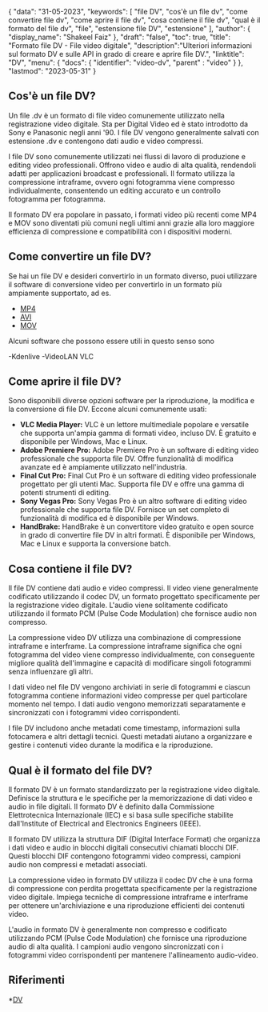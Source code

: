{
"data": "31-05-2023",
  "keywords": [
"file DV",
"cos'è un file dv",
"come convertire file dv",
"come aprire il file dv",
"cosa contiene il file dv",
"qual è il formato del file dv",
"file",
"estensione file DV",
"estensione"
],
  "author": {
"display_name": "Shakeel Faiz"
},
"draft": "false",
"toc": true,
"title": "Formato file DV - File video digitale",
  "description":"Ulteriori informazioni sul formato DV e sulle API in grado di creare e aprire file DV.",
"linktitle": "DV",
  "menu": {
    "docs": {
      "identifier": "video-dv",
"parent" : "video"
}
},
"lastmod": "2023-05-31"
}

## Cos'è un file DV?

Un file .dv è un formato di file video comunemente utilizzato nella registrazione video digitale. Sta per Digital Video ed è stato introdotto da Sony e Panasonic negli anni '90. I file DV vengono generalmente salvati con estensione .dv e contengono dati audio e video compressi.

I file DV sono comunemente utilizzati nei flussi di lavoro di produzione e editing video professionali. Offrono video e audio di alta qualità, rendendoli adatti per applicazioni broadcast e professionali. Il formato utilizza la compressione intraframe, ovvero ogni fotogramma viene compresso individualmente, consentendo un editing accurato e un controllo fotogramma per fotogramma.

Il formato DV era popolare in passato, i formati video più recenti come MP4 e MOV sono diventati più comuni negli ultimi anni grazie alla loro maggiore efficienza di compressione e compatibilità con i dispositivi moderni.

## Come convertire un file DV?

Se hai un file DV e desideri convertirlo in un formato diverso, puoi utilizzare il software di conversione video per convertirlo in un formato più ampiamente supportato, ad es.

- [MP4](/it/video/mp4/)
- [AVI](/it/video/avi/)
- [MOV](/it/video/mov/)

Alcuni software che possono essere utili in questo senso sono

-Kdenlive
-VideoLAN VLC

## Come aprire il file DV?

Sono disponibili diverse opzioni software per la riproduzione, la modifica e la conversione di file DV. Eccone alcuni comunemente usati:

- **VLC Media Player:** VLC è un lettore multimediale popolare e versatile che supporta un'ampia gamma di formati video, incluso DV. È gratuito e disponibile per Windows, Mac e Linux.
- **Adobe Premiere Pro:** Adobe Premiere Pro è un software di editing video professionale che supporta file DV. Offre funzionalità di modifica avanzate ed è ampiamente utilizzato nell'industria.
- **Final Cut Pro:** Final Cut Pro è un software di editing video professionale progettato per gli utenti Mac. Supporta file DV e offre una gamma di potenti strumenti di editing.
- **Sony Vegas Pro:** Sony Vegas Pro è un altro software di editing video professionale che supporta file DV. Fornisce un set completo di funzionalità di modifica ed è disponibile per Windows.
- **HandBrake:** HandBrake è un convertitore video gratuito e open source in grado di convertire file DV in altri formati. È disponibile per Windows, Mac e Linux e supporta la conversione batch.

## Cosa contiene il file DV?

Il file DV contiene dati audio e video compressi. Il video viene generalmente codificato utilizzando il codec DV, un formato progettato specificamente per la registrazione video digitale. L'audio viene solitamente codificato utilizzando il formato PCM (Pulse Code Modulation) che fornisce audio non compresso.

La compressione video DV utilizza una combinazione di compressione intraframe e interframe. La compressione intraframe significa che ogni fotogramma del video viene compresso individualmente, con conseguente migliore qualità dell'immagine e capacità di modificare singoli fotogrammi senza influenzare gli altri.

I dati video nel file DV vengono archiviati in serie di fotogrammi e ciascun fotogramma contiene informazioni video compresse per quel particolare momento nel tempo. I dati audio vengono memorizzati separatamente e sincronizzati con i fotogrammi video corrispondenti.

I file DV includono anche metadati come timestamp, informazioni sulla fotocamera e altri dettagli tecnici. Questi metadati aiutano a organizzare e gestire i contenuti video durante la modifica e la riproduzione.

## Qual è il formato del file DV?

Il formato DV è un formato standardizzato per la registrazione video digitale. Definisce la struttura e le specifiche per la memorizzazione di dati video e audio in file digitali. Il formato DV è definito dalla Commissione Elettrotecnica Internazionale (IEC) e si basa sulle specifiche stabilite dall'Institute of Electrical and Electronics Engineers (IEEE).

Il formato DV utilizza la struttura DIF (Digital Interface Format) che organizza i dati video e audio in blocchi digitali consecutivi chiamati blocchi DIF. Questi blocchi DIF contengono fotogrammi video compressi, campioni audio non compressi e metadati associati.

La compressione video in formato DV utilizza il codec DV che è una forma di compressione con perdita progettata specificamente per la registrazione video digitale. Impiega tecniche di compressione intraframe e interframe per ottenere un'archiviazione e una riproduzione efficienti dei contenuti video.

L'audio in formato DV è generalmente non compresso e codificato utilizzando PCM (Pulse Code Modulation) che fornisce una riproduzione audio di alta qualità. I campioni audio vengono sincronizzati con i fotogrammi video corrispondenti per mantenere l'allineamento audio-video.

## Riferimenti
*[DV](https://en.wikipedia.org/wiki/DV)

